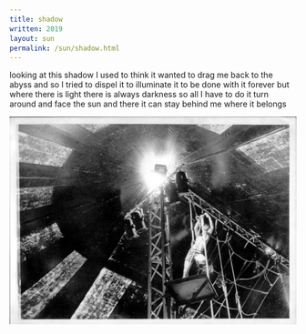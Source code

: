 ```yaml
---
title: shadow 
written: 2019
layout: sun
permalink: /sun/shadow.html
---
```


<div class="poem">
looking at this shadow  
I used to think  
it wanted to drag me  
back to the abyss  
and so I tried to dispel it  
to illuminate it  
to be done with it forever  
but where there is light  
there is always darkness  
so all I have to do  
it turn around  
and face the sun  
and there it can stay  
behind me  
where it belongs
</div>

![Hughie at the rigging bar](/assets/images/circus/hughierigging.jpg "the fateful rigging bar")

